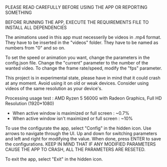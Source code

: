 PLEASE READ CAREFULLY BEFORE USING THE APP OR REPORTING SOMETHING

BEFORE RUNNING THE APP, EXECUTE THE REQUIREMENTS FILE TO INSTALL ALL DEPENDENCIES

The animations used in this app must necesserily be videos in .mp4 format.
They have to be inserted in the "videos" folder.
They have to be named as numbers from "0" and so on.

To set the speed or animation you want, change the parameters in the config.json file.
Change the "current" parameter to the number of the wanted video.
To change the frame rate/speed, modify the "fps" parameter.

This project is in experimental state, please have in mind that it could crash at any moment.
Avoid using it on old or weak devices.
Consider using videos of the same resolution as your device's.

Processing usage test : AMD Ryzen 5 5600G with Radeon Graphics, Full HD Resolution (1920*1080)
- When active window is maximized or full screen : ~0.7%
- When active window isn't maximized or full screen : ~10%

To use the configurate the app, select "Config" in the hidden icon.
Use arrows to navigate through the UI.
Up and down for switching parameters and left and right for modifying the value.
When done, press ENTER to save the configurations.
KEEP IN MIND THAT IF ANY MODIFIED PARAMETERS CAUSE THE APP TO CRASH, ALL THE PARAMETERS ARE RESETED.

To exit the app, select "Exit" in the hidden icon.
